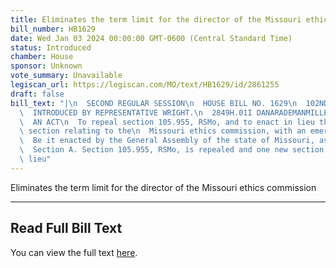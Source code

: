 ```yaml
---
title: Eliminates the term limit for the director of the Missouri ethics commission
bill_number: HB1629
date: Wed Jan 03 2024 00:00:00 GMT-0600 (Central Standard Time)
status: Introduced
chamber: House
sponsor: Unknown
vote_summary: Unavailable
legiscan_url: https://legiscan.com/MO/text/HB1629/id/2861255
draft: false
bill_text: "|\n  SECOND REGULAR SESSION\n  HOUSE BILL NO. 1629\n  102ND GENERAL ASSEMBLY\n\
  \  INTRODUCED BY REPRESENTATIVE WRIGHT.\n  2849H.01I DANARADEMANMILLER,ChiefClerk\n\
  \  AN ACT\n  To repeal section 105.955, RSMo, and to enact in lieu thereof one new\
  \ section relating to the\n  Missouri ethics commission, with an emergency clause.\n\
  \  Be it enacted by the General Assembly of the state of Missouri, as follows:\n\
  \  Section A. Section 105.955, RSMo, is repealed and one new section enacted in\
  \ lieu"
---
```

Eliminates the term limit for the director of the Missouri ethics commission

---

## Read Full Bill Text

You can view the full text [here](https://legiscan.com/MO/text/HB1629/id/2861255).
